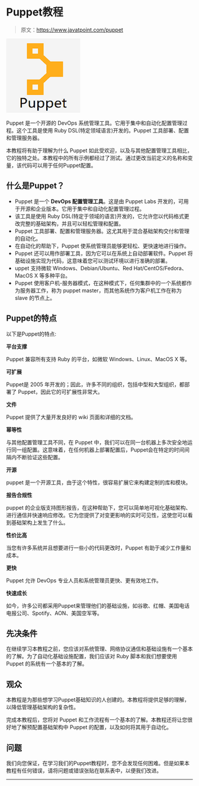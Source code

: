 # Puppet教程

> 原文：<https://www.javatpoint.com/puppet>

![Puppet Tutorial](img/fab660c0f3a4de99bb73260476e186bf.png)

Puppet 是一个开源的 DevOps 系统管理工具。它用于集中和自动化配置管理过程。这个工具是使用 Ruby DSL(特定领域语言)开发的。Puppet 工具部署、配置和管理服务器。

本教程将有助于理解为什么 Puppet 如此受欢迎，以及与其他配置管理工具相比，它的独特之处。本教程中的所有示例都经过了测试。通过更改当前定义的名称和变量，该代码可以用于任何Puppet配置。

## 什么是Puppet？

*   Puppet 是一个 **DevOps 配置管理工具**。这是由 Puppet Labs 开发的，可用于开源和企业版本。它用于集中和自动化配置管理过程。
*   该工具是使用 Ruby DSL(特定于领域的语言)开发的，它允许您以代码格式更改完整的基础架构，并且可以轻松管理和配置。
*   Puppet 工具部署、配置和管理服务器。这尤其用于混合基础架构交付和管理的自动化。
*   在自动化的帮助下，Puppet 使系统管理员能够更轻松、更快速地进行操作。
*   Puppet 还可以用作部署工具，因为它可以在系统上自动部署软件。Puppet 将基础设施实现为代码，这意味着您可以测试环境以进行准确的部署。
*   uppet 支持微软 Windows、Debian/Ubuntu、Red Hat/CentOS/Fedora、MacOS X 等多种平台。
*   Puppet 使用客户机-服务器模式，在这种模式下，任何集群中的一个系统都作为服务器工作，称为 puppet master，而其他系统作为客户机工作在称为 slave 的节点上。

## Puppet的特点

以下是Puppet的特点:

**平台支撑**

Puppet 兼容所有支持 Ruby 的平台，如微软 Windows、Linux、MacOS X 等。

**可扩展**

Puppet是 2005 年开发的；因此，许多不同的组织，包括中型和大型组织，都部署了 Puppet，因此它的可扩展性非常大。

**文件**

Puppet 提供了大量开发良好的 wiki 页面和详细的文档。

**幂等性**

与其他配置管理工具不同，在 Puppet 中，我们可以在同一台机器上多次安全地运行同一组配置。这意味着，在任何机器上部署配置后，Puppet会在特定的时间间隔内不断验证这些配置。

**开源**

puppet 是一个开源工具，由于这个特性，很容易扩展它来构建定制的库和模块。

**报告合规性**

puppet 的企业版支持图形报告，在这种帮助下，您可以简单地可视化基础架构、进行通信并快速响应修改。它为您提供了对变更影响的实时可见性，这使您可以看到基础架构上发生了什么。

**性价比高**

当您有许多系统并且想要进行一些小的代码更改时，Puppet 有助于减少工作量和成本。

**更快**

Puppet 允许 DevOps 专业人员和系统管理员更快、更有效地工作。

**快速成长**

如今，许多公司都采用Puppet来管理他们的基础设施，如谷歌、红帽、美国电话电报公司、Spotify、AON、美国空军等。

## 先决条件

在继续学习本教程之前，您应该对系统管理、网络协议通信和基础设施有一个基本的了解。为了自动化基础设施配置，我们应该对 Ruby 脚本和我们想要使用 Puppet 的系统有一个基本的了解。

## 观众

本教程是为那些想学习Puppet基础知识的人创建的。本教程将提供足够的理解，以降低管理基础架构的复杂性。

完成本教程后，您将对 Puppet 和工作流程有一个基本的了解。本教程还将让您很好地了解预配置基础架构中 Puppet 的配置，以及如何将其用于自动化。

## 问题

我们向您保证，在学习我们的Puppet教程时，您不会发现任何困难。但是如果本教程有任何错误，请将问题或错误张贴在联系表中，以便我们改进。

* * *